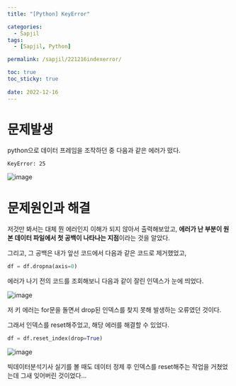```yaml
---
title: "[Python] KeyError"

categories:
  - Sapjil
tags:
  - [Sapjil, Python]

permalink: /sapjil/221216indexerror/

toc: true
toc_sticky: true
 
date: 2022-12-16
---
```


# 문제발생
python으로 데이터 프레임을 조작하던 중 다음과 같은 에러가 떴다.
```
KeyError: 25
```
![image](https://user-images.githubusercontent.com/49031232/208001456-27440804-864a-429d-832b-f381926af807.png)

# 문제원인과 해결
저것만 봐서는 대체 뭔 에러인지 이해가 되지 않아서 출력해보았고, **에러가 난 부분이 원본 데이터 파일에서 첫 공백이 나타나는 지점**이라는 것을 알았다.

그리고, 그 공백은 내가 앞선 코드에서 다음과 같은 코드로 제거했었고,
```python
df = df.dropna(axis=0)
```
에러가 나기 전의 코드를 조회해보니 다음과 같이 잘린 인덱스가 눈에 띄었다.

![image](https://user-images.githubusercontent.com/49031232/208001987-50d4feb0-c8b5-4a8c-9c42-e8447b0f1670.png)

저 키 에러는 for문을 돌면서 drop된 인덱스를 찾지 못해 발생하는 오류였던 것이다.

그래서 인덱스를 reset해주었고, 해당 에러를 해결할 수 있었다.
```python
df = df.reset_index(drop=True)
```
![image](https://user-images.githubusercontent.com/49031232/208002268-25b8f772-5f61-4ba6-8f22-f854feba86df.png)


빅데이터분석기사 실기를 볼 때도 데이터 정제 후 인덱스를 reset해주는 작업을 거쳤었는데 그새 잊어버린 것이었다...
